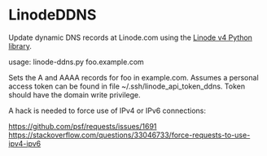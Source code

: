 # LinodeDDNS
Update dynamic DNS records at Linode.com using the [Linode v4 Python library](https://github.com/linode/linode_api4-python).

usage: linode-ddns.py foo.example.com

Sets the A and AAAA records for foo in example.com.
Assumes a personal access token can be found in file ~/.ssh/linode_api_token_ddns.
Token should have the domain write privilege.

A hack is needed to force use of IPv4 or IPv6 connections:

https://github.com/psf/requests/issues/1691
https://stackoverflow.com/questions/33046733/force-requests-to-use-ipv4-ipv6
